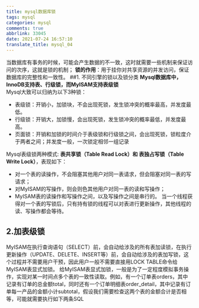 ```yaml
---
title: mysql数据库锁
tags: mysql
categories: mysql
comments: true
abbrlink: 33045
date: 2021-07-24 16:57:10
translate_title: mysql_04
---
```

当数据库有事务的时候，可能会产生数据的不一致，这时就需要一些机制来保证访问的次序，这就是锁的机制；
**锁的作用**：用于挂你对共享资源的并发访问，保证数据库的完整性和一致性。
##1. 不同引擎的锁以及锁分类
**Mysql数据库中，InnoDB支持表、行级锁，而MyISAM支持表级锁**
<br>
Mysql大致可以归纳为以下3种锁：
- 表级锁：开销小，加锁块，不会出现死锁，发生锁冲突的概率最高，并发度最低。
- 行级锁：开销大，加锁慢，会出现死锁，发生锁冲突的概率最低，并发度最高。
- 页面锁：开销和加锁的时间介于表级锁和行级锁之间，会出现死锁，锁粒度介于两者之间；并发度一般，一次锁定相邻一组记录

Mysql表级锁两种模式: **表共享锁（Table Read Lock）和 表独占写锁（Table Write Lock）**，表现如下：
- 对一个表的读操作，不会阻塞其他用户对同一表请求，但会阻塞对同一表的写请求；
- 对MyISAM的写操作，则会则色其他用户对同一表的读和写操作；
- MyISAM表的读操作和写操作之间，以及写操作之间是串行的。
当一个线程获得对一个表的写锁后，只有持有锁的线程可以对表进行更新操作，其他线程的读、写操作都会等待。
  
## 2.加表级锁
MyISAM在执行查询语句（SELECT）前，会自动给涉及的所有表加读锁，在执行更新操作（UPDATE、DELETE、INSERT等）前，会自动给涉及的表加写锁，这个过程并不需要用户干预，因此用户一般不需要直接用LOCK TABLE命令给MyISAM表显式加锁。
给MyISAM表显式加锁，一般是为了一定程度模拟事务操作，实现对某一时间点多个表的一致性读取。例如，有一个订单表orders，其中记录有订单的总金额total，同时还有一个订单明细表order_detail，其中记录有订单每一产品的金额小计subtotal，假设我们需要检查这两个表的金额合计是否相等，可能就需要执行如下两条SQL


